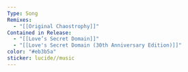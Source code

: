 ```yaml
---
Type: Song
Remixes:
  - "[[Original Chaostrophy]]"
Contained in Release:
  - "[[Love’s Secret Domain]]"
  - "[[Love's Secret Domain (30th Anniversary Edition)]]"
color: "#eb3b5a"
sticker: lucide//music
---
```

